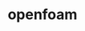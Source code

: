 ---
title: "openfoam"
layout: cache
categories: [package, develop]
meta: {"compilers": ["gcc@11.4.0", "gcc@12.4.0", "gcc@7.3.1", "gcc@9.4.0", "intel-oneapi-compilers@2025.1.0"], "num_specs": 35, "num_specs_by_stack": {"aws-isc": 1, "aws-isc-aarch64": 1, "aws-pcluster-icelake": 1, "aws-pcluster-neoverse_v1": 5, "aws-pcluster-x86_64_v4": 8, "e4s": 4, "e4s-neoverse-v2": 4, "e4s-neoverse_v1": 3, "e4s-oneapi": 5, "e4s-power": 3, "root": 35}, "oss": ["amzn2", "ubuntu20.04", "ubuntu22.04"], "platforms": ["linux"], "stacks": ["aws-isc", "aws-isc-aarch64", "aws-pcluster-icelake", "aws-pcluster-neoverse_v1", "aws-pcluster-x86_64_v4", "e4s", "e4s-neoverse-v2", "e4s-neoverse_v1", "e4s-oneapi", "e4s-power", "root"], "targets": ["aarch64", "neoverse_v1", "neoverse_v2", "ppc64le", "skylake_avx512", "x86_64_v3", "x86_64_v4"], "versions": ["2206", "2312", "2412"]}
spec_details: [{"compiler": "gcc@11.4.0", "hash": "3noaqslvaj772tzjp4w6ooju5hnwfmp2", "os": "ubuntu22.04", "platform": "linux", "size": "-", "stacks": ["e4s-neoverse-v2", "root"], "target": "neoverse_v2", "variants": ["build_system=generic", "~int64", "~kahip", "~knl", "~metis", "~mgridgen", "~paraview", "precision=dp", "+scotch", "+source", "~vtk", "~zoltan"], "versions": ["2412"]}, {"compiler": "gcc@12.4.0", "hash": "3wpvj4mlk3axznmm565r4oisbj4cax55", "os": "amzn2", "platform": "linux", "size": "-", "stacks": ["aws-pcluster-neoverse_v1", "root"], "target": "neoverse_v1", "variants": ["build_system=generic", "~int64", "~kahip", "~knl", "~metis", "~mgridgen", "~paraview", "precision=dp", "+scotch", "+source", "~vtk", "~zoltan"], "versions": ["2412"]}, {"compiler": "gcc@12.4.0", "hash": "4ecfntc7hle6twhavz5tfe2nxj7ipqfr", "os": "amzn2", "platform": "linux", "size": "-", "stacks": ["aws-pcluster-neoverse_v1", "root"], "target": "neoverse_v1", "variants": ["build_system=generic", "~int64", "~kahip", "~knl", "~metis", "~mgridgen", "~paraview", "precision=dp", "+scotch", "+source", "~vtk", "~zoltan"], "versions": ["2412"]}, {"compiler": "gcc@11.4.0", "hash": "5buqpgqspsgmtdin4eg65irin4utj3tl", "os": "ubuntu22.04", "platform": "linux", "size": "-", "stacks": ["e4s", "root"], "target": "x86_64_v3", "variants": ["build_system=generic", "~int64", "~kahip", "~knl", "~metis", "~mgridgen", "~paraview", "precision=dp", "+scotch", "+source", "~vtk", "~zoltan"], "versions": ["2412"]}, {"compiler": "gcc@7.3.1", "hash": "65k7jgwxrqwa55urq7ishw2ceicsnln7", "os": "amzn2", "platform": "linux", "size": "-", "stacks": ["aws-pcluster-icelake", "root"], "target": "skylake_avx512", "variants": ["build_system=generic", "~int64", "~kahip", "~knl", "~metis", "~mgridgen", "~paraview", "precision=dp", "+scotch", "+source", "~vtk", "~zoltan"], "versions": ["2206"]}, {"compiler": "intel-oneapi-compilers@2025.1.0", "hash": "6ezpnildhpdkywo7zp5daaszxhwlj75y", "os": "ubuntu22.04", "platform": "linux", "size": "-", "stacks": ["e4s-oneapi", "root"], "target": "x86_64_v3", "variants": ["build_system=generic", "~int64", "~kahip", "~knl", "~metis", "~mgridgen", "~paraview", "precision=dp", "+scotch", "+source", "~vtk", "~zoltan"], "versions": ["2412"]}, {"compiler": "gcc@11.4.0", "hash": "6kxnbx5avajb7myt6kgtv4uwgsd6bebx", "os": "ubuntu22.04", "platform": "linux", "size": "-", "stacks": ["e4s-neoverse-v2", "root"], "target": "neoverse_v2", "variants": ["build_system=generic", "~int64", "~kahip", "~knl", "~metis", "~mgridgen", "~paraview", "precision=dp", "+scotch", "+source", "~vtk", "~zoltan"], "versions": ["2412"]}, {"compiler": "gcc@11.4.0", "hash": "6n4nflekb2o6wfugx3iunxqqdzxzzrcg", "os": "ubuntu22.04", "platform": "linux", "size": "-", "stacks": ["e4s-neoverse-v2", "root"], "target": "neoverse_v2", "variants": ["build_system=generic", "~int64", "~kahip", "~knl", "~metis", "~mgridgen", "~paraview", "precision=dp", "+scotch", "+source", "~vtk", "~zoltan"], "versions": ["2412"]}, {"compiler": "gcc@12.4.0", "hash": "7kzf7lq7gbyvc6oe4uxib3hca3xfp5lj", "os": "amzn2", "platform": "linux", "size": "-", "stacks": ["aws-pcluster-x86_64_v4", "root"], "target": "x86_64_v3", "variants": ["build_system=generic", "~int64", "~kahip", "~knl", "~metis", "~mgridgen", "~paraview", "precision=dp", "+scotch", "+source", "~vtk", "~zoltan"], "versions": ["2412"]}, {"compiler": "gcc@12.4.0", "hash": "7xfwywkqchk6hjdh7s7zwxmeysok6q6j", "os": "amzn2", "platform": "linux", "size": "-", "stacks": ["aws-pcluster-x86_64_v4", "root"], "target": "x86_64_v4", "variants": ["build_system=generic", "~int64", "~kahip", "~knl", "~metis", "~mgridgen", "~paraview", "precision=dp", "+scotch", "+source", "~vtk", "~zoltan"], "versions": ["2412"]}, {"compiler": "gcc@12.4.0", "hash": "dbzhulp27ssy43xbrfsniosyerdyyto7", "os": "amzn2", "platform": "linux", "size": "-", "stacks": ["aws-pcluster-x86_64_v4", "root"], "target": "x86_64_v4", "variants": ["build_system=generic", "~int64", "~kahip", "~knl", "~metis", "~mgridgen", "~paraview", "precision=dp", "+scotch", "+source", "~vtk", "~zoltan"], "versions": ["2412"]}, {"compiler": "gcc@9.4.0", "hash": "dgy7decnxtjvi5hcdud5iearbpdietbz", "os": "ubuntu20.04", "platform": "linux", "size": "-", "stacks": ["e4s-power", "root"], "target": "ppc64le", "variants": ["build_system=generic", "~int64", "~kahip", "~knl", "~metis", "~mgridgen", "~paraview", "precision=dp", "+scotch", "+source", "~vtk", "~zoltan"], "versions": ["2312"]}, {"compiler": "gcc@12.4.0", "hash": "fdumq6vnkpq4busn6pxvms6t7ivqgpox", "os": "amzn2", "platform": "linux", "size": "-", "stacks": ["aws-pcluster-neoverse_v1", "root"], "target": "neoverse_v1", "variants": ["build_system=generic", "~int64", "~kahip", "~knl", "~metis", "~mgridgen", "~paraview", "precision=dp", "+scotch", "+source", "~vtk", "~zoltan"], "versions": ["2412"]}, {"compiler": "gcc@11.4.0", "hash": "g35oi3jltsuvtrnxnfbm5uqaacawtxhd", "os": "ubuntu22.04", "platform": "linux", "size": "-", "stacks": ["e4s", "root"], "target": "x86_64_v3", "variants": ["build_system=generic", "~int64", "~kahip", "~knl", "~metis", "~mgridgen", "~paraview", "precision=dp", "+scotch", "+source", "~vtk", "~zoltan"], "versions": ["2412"]}, {"compiler": "gcc@9.4.0", "hash": "grjf5vvijxjqt2cyxrjq5iotdhyo2t66", "os": "ubuntu20.04", "platform": "linux", "size": "-", "stacks": ["e4s-power", "root"], "target": "ppc64le", "variants": ["build_system=generic", "~int64", "~kahip", "~knl", "~metis", "~mgridgen", "~paraview", "precision=dp", "+scotch", "+source", "~vtk", "~zoltan"], "versions": ["2312"]}, {"compiler": "intel-oneapi-compilers@2025.1.0", "hash": "gtxoeohymbthg3xn7axf3hrr2tynoe32", "os": "ubuntu22.04", "platform": "linux", "size": "-", "stacks": ["e4s-oneapi", "root"], "target": "x86_64_v3", "variants": ["build_system=generic", "~int64", "~kahip", "~knl", "~metis", "~mgridgen", "~paraview", "precision=dp", "+scotch", "+source", "~vtk", "~zoltan"], "versions": ["2412"]}, {"compiler": "gcc@11.4.0", "hash": "i2bdfzwvjsvh2rp2yt4gzb4aild2jfzd", "os": "ubuntu22.04", "platform": "linux", "size": "-", "stacks": ["e4s", "root"], "target": "x86_64_v3", "variants": ["build_system=generic", "~int64", "~kahip", "~knl", "~metis", "~mgridgen", "~paraview", "precision=dp", "+scotch", "+source", "~vtk", "~zoltan"], "versions": ["2412"]}, {"compiler": "gcc@12.4.0", "hash": "ijxouybdqp7u5lylnwtqlom2gim3zhsh", "os": "amzn2", "platform": "linux", "size": "-", "stacks": ["aws-pcluster-x86_64_v4", "root"], "target": "x86_64_v3", "variants": ["build_system=generic", "~int64", "~kahip", "~knl", "~metis", "~mgridgen", "~paraview", "precision=dp", "+scotch", "+source", "~vtk", "~zoltan"], "versions": ["2412"]}, {"compiler": "gcc@7.3.1", "hash": "ilvlwxhpzrlkndjxdt252imvpig6tl7b", "os": "amzn2", "platform": "linux", "size": "-", "stacks": ["aws-isc-aarch64", "root"], "target": "aarch64", "variants": ["build_system=generic", "~int64", "~kahip", "~knl", "~metis", "~mgridgen", "~paraview", "precision=dp", "+scotch", "+source", "~vtk", "~zoltan"], "versions": ["2312"]}, {"compiler": "gcc@11.4.0", "hash": "jzj64gp36uvyssaccxx7l54ypk5gwop2", "os": "ubuntu22.04", "platform": "linux", "size": "-", "stacks": ["e4s-neoverse_v1", "root"], "target": "neoverse_v1", "variants": ["build_system=generic", "~int64", "~kahip", "~knl", "~metis", "~mgridgen", "~paraview", "precision=dp", "+scotch", "+source", "~vtk", "~zoltan"], "versions": ["2312"]}, {"compiler": "gcc@12.4.0", "hash": "kb7hufiyqntojxr52js5xs7c7arvm5jc", "os": "amzn2", "platform": "linux", "size": "-", "stacks": ["aws-pcluster-neoverse_v1", "root"], "target": "neoverse_v1", "variants": ["build_system=generic", "~int64", "~kahip", "~knl", "~metis", "~mgridgen", "~paraview", "precision=dp", "+scotch", "+source", "~vtk", "~zoltan"], "versions": ["2412"]}, {"compiler": "gcc@12.4.0", "hash": "lkrn5nylcnipgym6gsv7ncnveg2ruuxv", "os": "amzn2", "platform": "linux", "size": "-", "stacks": ["aws-pcluster-x86_64_v4", "root"], "target": "x86_64_v4", "variants": ["build_system=generic", "~int64", "~kahip", "~knl", "~metis", "~mgridgen", "~paraview", "precision=dp", "+scotch", "+source", "~vtk", "~zoltan"], "versions": ["2412"]}, {"compiler": "gcc@11.4.0", "hash": "niahxisobyhltsy6g3w6ydlwycmbruwb", "os": "ubuntu22.04", "platform": "linux", "size": "-", "stacks": ["e4s-neoverse_v1", "root"], "target": "neoverse_v1", "variants": ["build_system=generic", "~int64", "~kahip", "~knl", "~metis", "~mgridgen", "~paraview", "precision=dp", "+scotch", "+source", "~vtk", "~zoltan"], "versions": ["2312"]}, {"compiler": "gcc@12.4.0", "hash": "qzxqnaes2vxkgyp24ppahnv4j6az5lmd", "os": "amzn2", "platform": "linux", "size": "-", "stacks": ["aws-pcluster-neoverse_v1", "root"], "target": "neoverse_v1", "variants": ["build_system=generic", "~int64", "~kahip", "~knl", "~metis", "~mgridgen", "~paraview", "precision=dp", "+scotch", "+source", "~vtk", "~zoltan"], "versions": ["2412"]}, {"compiler": "intel-oneapi-compilers@2025.1.0", "hash": "rdzfecokbui33vreopbwqdce5zlyu6b2", "os": "ubuntu22.04", "platform": "linux", "size": "-", "stacks": ["e4s-oneapi", "root"], "target": "x86_64_v3", "variants": ["build_system=generic", "~int64", "~kahip", "~knl", "~metis", "~mgridgen", "~paraview", "precision=dp", "+scotch", "+source", "~vtk", "~zoltan"], "versions": ["2412"]}, {"compiler": "gcc@12.4.0", "hash": "s5delsxyvbdtuulnczk543twppejwuvi", "os": "amzn2", "platform": "linux", "size": "-", "stacks": ["aws-pcluster-x86_64_v4", "root"], "target": "x86_64_v3", "variants": ["build_system=generic", "~int64", "~kahip", "~knl", "~metis", "~mgridgen", "~paraview", "precision=dp", "+scotch", "+source", "~vtk", "~zoltan"], "versions": ["2412"]}, {"compiler": "gcc@12.4.0", "hash": "srmg6bm2jk65xdpx7a7olnwyclp2izyw", "os": "amzn2", "platform": "linux", "size": "-", "stacks": ["aws-pcluster-x86_64_v4", "root"], "target": "x86_64_v3", "variants": ["build_system=generic", "~int64", "~kahip", "~knl", "~metis", "~mgridgen", "~paraview", "precision=dp", "+scotch", "+source", "~vtk", "~zoltan"], "versions": ["2412"]}, {"compiler": "gcc@11.4.0", "hash": "sxims6b6onzo3js4yeic7ajmcj6wbl7u", "os": "ubuntu22.04", "platform": "linux", "size": "-", "stacks": ["e4s", "root"], "target": "x86_64_v3", "variants": ["build_system=generic", "~int64", "~kahip", "~knl", "~metis", "~mgridgen", "~paraview", "precision=dp", "+scotch", "+source", "~vtk", "~zoltan"], "versions": ["2412"]}, {"compiler": "gcc@9.4.0", "hash": "tj72rapfdhjr7xmomjg3w3vf5nx2fdin", "os": "ubuntu20.04", "platform": "linux", "size": "-", "stacks": ["e4s-power", "root"], "target": "ppc64le", "variants": ["build_system=generic", "~int64", "~kahip", "~knl", "~metis", "~mgridgen", "~paraview", "precision=dp", "+scotch", "+source", "~vtk", "~zoltan"], "versions": ["2312"]}, {"compiler": "gcc@12.4.0", "hash": "vyugum6kvzbffeuby5dpqbmjceybrk6d", "os": "amzn2", "platform": "linux", "size": "-", "stacks": ["aws-pcluster-x86_64_v4", "root"], "target": "x86_64_v4", "variants": ["build_system=generic", "~int64", "~kahip", "~knl", "~metis", "~mgridgen", "~paraview", "precision=dp", "+scotch", "+source", "~vtk", "~zoltan"], "versions": ["2412"]}, {"compiler": "gcc@11.4.0", "hash": "x27bogqyzw7umnwjv3s5py4cu3xkhzgg", "os": "ubuntu22.04", "platform": "linux", "size": "-", "stacks": ["e4s-neoverse-v2", "root"], "target": "neoverse_v2", "variants": ["build_system=generic", "~int64", "~kahip", "~knl", "~metis", "~mgridgen", "~paraview", "precision=dp", "+scotch", "+source", "~vtk", "~zoltan"], "versions": ["2412"]}, {"compiler": "gcc@7.3.1", "hash": "y3va45wlrgznnv3kqqawxadidcaipsqa", "os": "amzn2", "platform": "linux", "size": "-", "stacks": ["aws-isc", "root"], "target": "x86_64_v3", "variants": ["build_system=generic", "~int64", "~kahip", "~knl", "~metis", "~mgridgen", "~paraview", "precision=dp", "+scotch", "+source", "~vtk", "~zoltan"], "versions": ["2312"]}, {"compiler": "intel-oneapi-compilers@2025.1.0", "hash": "ye5r3xnecpcs6zbp6rjxn3bdzjvdx5oj", "os": "ubuntu22.04", "platform": "linux", "size": "-", "stacks": ["e4s-oneapi", "root"], "target": "x86_64_v3", "variants": ["build_system=generic", "~int64", "~kahip", "~knl", "~metis", "~mgridgen", "~paraview", "precision=dp", "+scotch", "+source", "~vtk", "~zoltan"], "versions": ["2412"]}, {"compiler": "gcc@11.4.0", "hash": "ysmzbw3chvec5l5m7mnyo647kxmnjptd", "os": "ubuntu22.04", "platform": "linux", "size": "-", "stacks": ["e4s-neoverse_v1", "root"], "target": "neoverse_v1", "variants": ["build_system=generic", "~int64", "~kahip", "~knl", "~metis", "~mgridgen", "~paraview", "precision=dp", "+scotch", "+source", "~vtk", "~zoltan"], "versions": ["2312"]}, {"compiler": "intel-oneapi-compilers@2025.1.0", "hash": "zj2iechupqjgqrmqj4lhwxkncsvqw2p6", "os": "ubuntu22.04", "platform": "linux", "size": "-", "stacks": ["e4s-oneapi", "root"], "target": "x86_64_v3", "variants": ["build_system=generic", "~int64", "~kahip", "~knl", "~metis", "~mgridgen", "~paraview", "precision=dp", "+scotch", "+source", "~vtk", "~zoltan"], "versions": ["2412"]}]
---